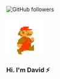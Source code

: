 ![GitHub followers](https://img.shields.io/github/followers/davidbcaro?style=social)

<p align="left">
  <img src="https://github.com/davidbcaro/davidbcaro/blob/master/mb.gif" width="100" height="100">
</p>

### Hi. I'm David ⚡️ 
